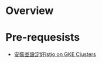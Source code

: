 Overview
========


Pre-requesists
==============

- [安裝並設定好Istio on GKE Clusters](https://github.com/michael-chi/gcp-handson/tree/master/istio-multi-gke-cluster-connectivity)

